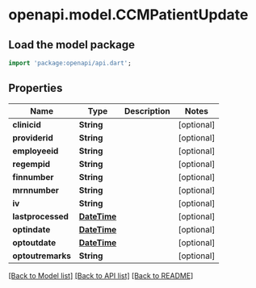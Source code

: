 # openapi.model.CCMPatientUpdate

## Load the model package
```dart
import 'package:openapi/api.dart';
```

## Properties
Name | Type | Description | Notes
------------ | ------------- | ------------- | -------------
**clinicid** | **String** |  | [optional] 
**providerid** | **String** |  | [optional] 
**employeeid** | **String** |  | [optional] 
**regempid** | **String** |  | [optional] 
**finnumber** | **String** |  | [optional] 
**mrnnumber** | **String** |  | [optional] 
**iv** | **String** |  | [optional] 
**lastprocessed** | [**DateTime**](DateTime.md) |  | [optional] 
**optindate** | [**DateTime**](DateTime.md) |  | [optional] 
**optoutdate** | [**DateTime**](DateTime.md) |  | [optional] 
**optoutremarks** | **String** |  | [optional] 

[[Back to Model list]](../README.md#documentation-for-models) [[Back to API list]](../README.md#documentation-for-api-endpoints) [[Back to README]](../README.md)


